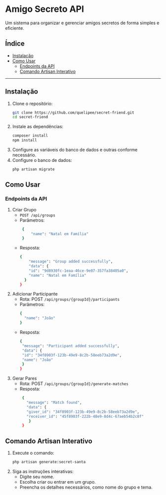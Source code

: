 # Amigo Secreto API

Um sistema para organizar e gerenciar amigos secretos de forma simples e eficiente.

## **Índice**
- [Instalação](#instalação)
- [Como Usar](#como-usar)
    - [Endpoints da API](#endpoints-da-api)
    - [Comando Artisan Interativo](#comando-artisan-interativo)


---

## **Instalação**

1. Clone o repositório:
   ```bash
   git clone https://github.com/quelipee/secret-friend.git
   cd secret-friend
   
2. Instale as dependências:
   ```bash
   composer install
   npm install
   
3. Configure as variáveis do banco de dados e outras conforme necessário.
4. Configure o banco de dados:
   ```bash
   php artisan migrate
   
## **Como Usar**
### **Endpoints da API**
1. Criar Grupo
   -  ```POST /api/groups```
   - Parâmetros:
       ```bash
        {
            "name": "Natal em Família"
        }
        ```
   - Resposta:
        ```bash
        {
            "message": "Group added successfully",
            "data": {
            "id": "9d8930fc-1eaa-46ce-9e07-357fa38405a0",
            "name": "Natal em Família"
          }
        }
        ```
2. Adicionar Participante
   - Rota: POST ```/api/groups/{groupId}/participants```
   -  Parâmetros:
      ````bash
      {
        "name": "João"
      }
      ````
   - Resposta:
     ````bash
     {
      "message": "Participant added successfully",
      "data": {
      "id": "34f8903f-123b-49e9-8c2b-58eeb73a2d9e",
      "name": "João"
      }
     }
     ````  
3. Gerar Pares
   - Rota: POST ````/api/groups/{groupId}/generate-matches````
   - Resposta:
      ````bash
       {
         "message": "Match found",
         "data": {
         "giver_id": "34f8903f-123b-49e9-8c2b-58eeb73a2d9e",
         "receiver_id": "45f8903f-222b-48e9-8d4c-67aeb54b2c8f"
          }
       }
      ````
## **Comando Artisan Interativo**
1. Execute o comando:
    ````bash
    php artisan generate:secret-santa
    ````
2. Siga as instruções interativas:
    - Digite seu nome.
    - Escolha criar ou entrar em um grupo.
    - Preencha os detalhes necessários, como nome do grupo e tema.

